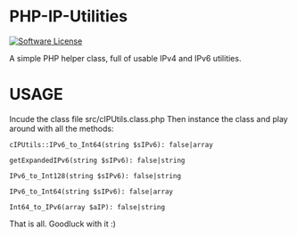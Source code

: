 # PHP-IP-Utilities

[![Software License](https://img.shields.io/badge/license-MIT-brightgreen.svg)](LICENSE)

A simple PHP helper class, full of usable IPv4 and IPv6 utilities.

USAGE
============

Incude the class file src/cIPUtils.class.php
Then instance the class and play around with all the methods:

    cIPUtils::IPv6_to_Int64(string $sIPv6): false|array

    getExpandedIPv6(string $sIPv6): false|string

    IPv6_to_Int128(string $sIPv6): false|string

    IPv6_to_Int64(string $sIPv6): false|array

    Int64_to_IPv6(array $aIP): false|string

That is all. Goodluck with it :)